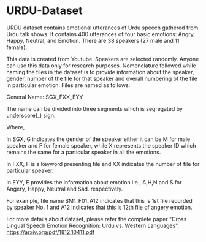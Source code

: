 # URDU-Dataset
URDU dataset contains emotional utterances of Urdu speech gathered from Urdu talk shows. It contains 400 utterances of four basic emotions: Angry, Happy, Neutral, and Emotion. There are 38 speakers (27 male and 11 female).

This data is created from Youtube. Speakers are selected randomly. Anyone can use this data only for research purposes. 
Nomenclature followed while naming the files in the dataset is to provide information about the speaker, gender, number of the file for that speaker and overall numbering of the file in particular emotion. Files are named as follows:

General Name: SGX_FXX_EYY 

The name can be divided into three segments which is segregated by underscore(_) sign. 

Where, 

In SGX, G indicates the gender of the speaker either it can be M for male speaker and F for female speaker, while X represents the speaker ID which remains the same for a particular speaker in all the emotions. 

In FXX, F is a keyword presenting file and XX indicates the number of file for particular speaker. 

In EYY, E provides the information about emotion i.e., A,H,N and S for Angery, Happy, Neutral and Sad. respectively. 

For example, file name SM1_F01_A12 indicates that this is 1st file recorded by speaker No. 1 and A12 indicates that this is 12th file of angery emotion.  

For more details about dataset, please refer the complete paper "Cross Lingual Speech Emotion Recognition: Urdu vs. Western Languages". https://arxiv.org/pdf/1812.10411.pdf


